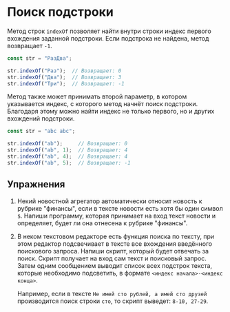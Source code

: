 # Поиск подстроки

Метод строк `indexOf` позволяет найти внутри строки индекс первого вхождения заданной подстроки. Если подстрока не найдена, метод возвращает `-1`.

```js
const str = "РазДва";

str.indexOf("Раз");  // Возвращает: 0
str.indexOf("Два");  // Возвращает: 3
str.indexOf("Три");  // Возвращает: -1
```

Метод также может принимать второй параметр, в котором указывается индекс, с которого метод начнёт поиск подстроки. Благодаря этому можно найти индекс не только первого, но и других вхождений подстроки.

```js
const str = "abc abc";

str.indexOf("ab");     // Возвращает: 0
str.indexOf("ab", 1);  // Возвращает: 4
str.indexOf("ab", 4);  // Возвращает: 4
str.indexOf("ab", 5);  // Возвращает: -1
```

## Упражнения

1. Некий новостной агрегатор автоматически относит новость к рубрике "финансы", если в тексте новости есть хотя бы один символ `$`. Напиши программу, которая принимает на вход текст новости и определяет, будет ли она отнесена к рубрике "финансы".

1. В неком текстовом редакторе есть функция поиска по тексту, при этом редактор подсвечивает в тексте все вхождения введённого поискового запроса. Напиши скрипт, который будет отвечать за поиск. Скрипт получает на вход сам текст и поисковый запрос. Затем одним сообщением выводит список всех подстрок текста, которые необходимо подсветить, в формате `<индекс начала>-<индекс конца>`.

    Например, если в тексте `Не имей сто рублей, а имей сто друзей` производится поиск строки `сто`, то скрипт выведет: `8-10, 27-29`.
